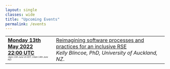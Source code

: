 ```yaml
---
layout: single
classes: wide
title: "Upcoming Events"
permalink: /events
---
```


<div class="notice" style="font-size: 0.9em !important;">
    <table>
        <tr>
            <td style="vertical-align: top;">
                <strong><a href="https://www.timeanddate.com/worldclock/converter.html?iso=20220613T220000&p1=103&p2=224&p3=64&p4=179&p5=1440&p6=136&p7=37&p8=196&p9=240&p10=22" target="_blank" rel="noopener noreferrer">Monday 13th May 2022<br/>22:00 UTC</a></strong><br/><em style="font-size: 0.4rem;">(4pm 13th June US EDT; 10am 14th June NZ)</em>
            </td>
            <td>
                <a href="/events/2022-06-14" target="_blank" rel="noopener noreferrer">Reimagining software processes and practices for an inclusive RSE</a><br/>
                <em>Kelly Blincoe, PhD, University of Auckland, NZ</em>.
            </td>
        </tr>
    </table>
</div>
